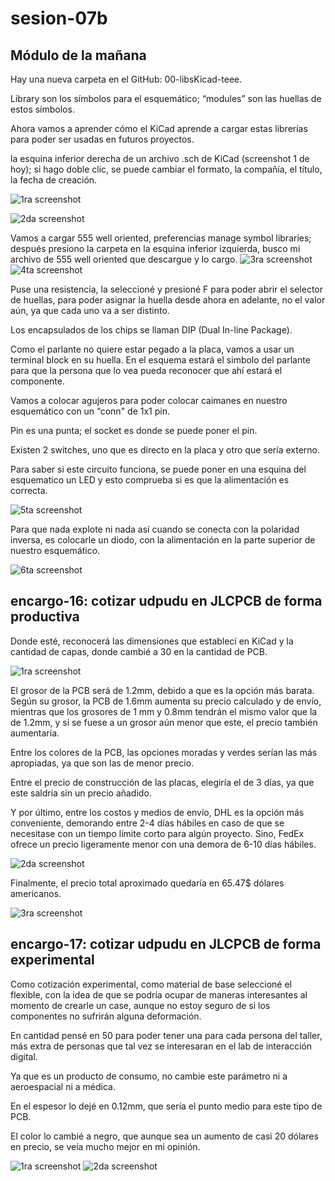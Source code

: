 # sesion-07b

## Módulo de la mañana

Hay una nueva carpeta en el GitHub: 00-libsKicad-teee.

Library son los símbolos para el esquemático; “modules” son las huellas de estos símbolos.

Ahora vamos a aprender cómo el KiCad aprende a cargar estas librerías para poder ser usadas en futuros proyectos.

la esquina inferior derecha de un archivo .sch de KiCad (screenshot 1 de hoy); si hago doble clic, se puede cambiar el formato, la compañía, el título, la fecha de creación.

![1ra screenshot](./archivos/7bScreenshot-(1).png)

![2da screenshot](./archivos/7bScreenshot-(2).png)

Vamos a cargar 555 well oriented, preferencias manage symbol libraries; después presiono la carpeta en la esquina inferior izquierda, busco mi archivo de 555 well oriented que descargue y lo cargo.
![3ra screenshot](./archivos/7bScreenshot-(3).png)
![4ta screenshot](./archivos/7bScreenshot-(4).png)

Puse una resistencia, la seleccioné y presioné F para poder abrir el selector de huellas, para poder asignar la huella desde ahora en adelante, no el valor aún, ya que cada uno va a ser distinto.

Los encapsulados de los chips se llaman DIP (Dual In-line Package).

Como el parlante no quiere estar pegado a la placa, vamos a usar un terminal block en su huella. En el esquema estará el simbolo del parlante para que la persona que lo vea pueda reconocer que ahí estará el componente.

Vamos a colocar agujeros para poder colocar caimanes en nuestro esquemático con un “conn" de 1x1 pin.

Pin es una punta; el socket es donde se puede poner el pin.

Existen 2 switches, uno que es directo en la placa y otro que sería externo.

Para saber si este circuito funciona, se puede poner en una esquina del esquematico un LED y esto comprueba si es que la alimentación es correcta.

![5ta screenshot](./archivos/7bScreenshot-(5).png)

Para que nada explote ni nada así cuando se conecta con la polaridad inversa, es colocarle un diodo, con la alimentación en la parte superior de nuestro esquemático.

![6ta screenshot](./archivos/7bScreenshot-(6).png)

## encargo-16: cotizar udpudu en JLCPCB de forma productiva

Donde esté, reconocerá las dimensiones que establecí en KiCad y la cantidad de capas, donde cambié a 30 en la cantidad de PCB.

![1ra screenshot](./archivos/encargo16-(1).png)

El grosor de la PCB será de 1.2mm, debido a que es la opción más barata. Según su grosor, la PCB de 1.6mm aumenta su precio calculado y de envío, mientras que los grosores de 1 mm y 0.8mm tendrán el mismo valor que la de 1.2mm, y si se fuese a un grosor aún menor que este, el precio también aumentaría.

Entre los colores de la PCB, las opciones moradas y verdes serían las más apropiadas, ya que son las de menor precio.

Entre el precio de construcción de las placas, elegiría el de 3 días, ya que este saldría sin un precio añadido.

Y por último, entre los costos y medios de envío, DHL es la opción más conveniente, demorando entre 2-4 días hábiles en caso de que se necesitase con un tiempo límite corto para algún proyecto. Sino, FedEx ofrece un precio ligeramente menor con una demora de 6-10 días hábiles.

![2da screenshot](./archivos/encargo16-(2).png)

Finalmente, el precio total aproximado quedaría en 65.47$ dólares americanos.

![3ra screenshot](./archivos/encargo16-(3).png)

## encargo-17: cotizar udpudu en JLCPCB de forma experimental

Como cotización experimental, como material de base seleccioné el flexible, con la idea de que se podría ocupar de maneras interesantes al momento de crearle un case, aunque no estoy seguro de si los componentes no sufrirán alguna deformación.

En cantidad pensé en 50 para poder tener una para cada persona del taller, más extra de personas que tal vez se interesaran en el lab de interacción digital.

Ya que es un producto de consumo, no cambie este parámetro ni a aeroespacial ni a médica.

En el espesor lo dejé en 0.12mm, que sería el punto medio para este tipo de PCB.

El color lo cambié a negro, que aunque sea un aumento de casi 20 dólares en precio, se veía mucho mejor en mi opinión.

![1ra screenshot](./archivos/encargo17-(1).png)
![2da screenshot](./archivos/encargo17-(2).png)
